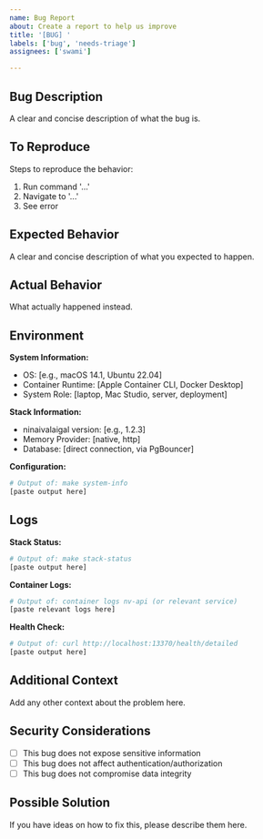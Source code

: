 ```yaml
---
name: Bug Report
about: Create a report to help us improve
title: '[BUG] '
labels: ['bug', 'needs-triage']
assignees: ['swami']

---
```


## Bug Description

A clear and concise description of what the bug is.

## To Reproduce

Steps to reproduce the behavior:
1. Run command '...'
2. Navigate to '...'
3. See error

## Expected Behavior

A clear and concise description of what you expected to happen.

## Actual Behavior

What actually happened instead.

## Environment

**System Information:**
- OS: [e.g., macOS 14.1, Ubuntu 22.04]
- Container Runtime: [Apple Container CLI, Docker Desktop]
- System Role: [laptop, Mac Studio, server, deployment]

**Stack Information:**
- ninaivalaigal version: [e.g., 1.2.3]
- Memory Provider: [native, http]
- Database: [direct connection, via PgBouncer]

**Configuration:**
```bash
# Output of: make system-info
[paste output here]
```

## Logs

**Stack Status:**
```bash
# Output of: make stack-status
[paste output here]
```

**Container Logs:**
```bash
# Output of: container logs nv-api (or relevant service)
[paste relevant logs here]
```

**Health Check:**
```bash
# Output of: curl http://localhost:13370/health/detailed
[paste output here]
```

## Additional Context

Add any other context about the problem here.

## Security Considerations

- [ ] This bug does not expose sensitive information
- [ ] This bug does not affect authentication/authorization
- [ ] This bug does not compromise data integrity

## Possible Solution

If you have ideas on how to fix this, please describe them here.
